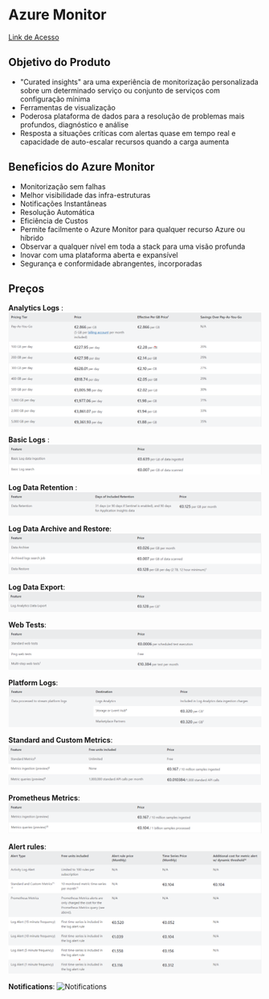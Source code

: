 # Azure Monitor

[Link de Acesso](https://azure.microsoft.com/en-us/products/monitor/#overview)

## Objetivo do Produto

* "Curated insights" ara uma experiência de monitorização personalizada sobre um determinado serviço ou conjunto de serviços com configuração mínima
* Ferramentas de visualização
* Poderosa plataforma de dados para a resolução de problemas mais profundos, diagnóstico e análise
* Resposta a situações críticas com alertas quase em tempo real e capacidade de auto-escalar recursos quando a carga aumenta

## Beneficios do Azure Monitor

* Monitorização sem falhas
* Melhor visibilidade das infra-estruturas
* Notificações Instantâneas
* Resolução Automática
* Eficiência de Custos
* Permite facilmente o Azure Monitor para qualquer recurso Azure ou híbrido
* Observar a qualquer nível em toda a stack para uma visão profunda
* Inovar com uma plataforma aberta e expansível
* Segurança e conformidade abrangentes, incorporadas

## Preços

**Analytics Logs** :
![Logs](./LogsAnalytics.png)

**Basic Logs** :
![Basic](./BasicLogs.png)

**Log Data Retention** :
![LogData](./LogDataRetention.png)

**Log Data Archive and Restore**:
![ArchiveRestore](./LogArchiveRestore.png)

**Log Data Export**:
![Export](./LogDataExport.png)

**Web Tests**:
![Tests](./WebTests.png)

**Platform Logs**:
![Platform](./PlatformLogs.png)

**Standard and Custom Metrics**:
![Metrics](./StandardCustomMetrics.png)

**Prometheus Metrics**:
![Prometheus](./PrometheusMetrics.png)

**Alert rules**:
![Alert](./AlertRules.png)

**Notifications**:
![Notifications](./No)